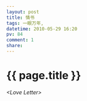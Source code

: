 ```yaml
---
layout: post
title: 情书
tags: 一眼万年,
datetime: 2010-05-29 16:20
pv: 84
comment: 1
share: 
---
```


{{ page.title }}
================

 <em>&lt;Love Letter&gt;</em> 

